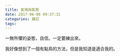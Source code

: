 ```yaml
---
title: 氣場與氣勢
date: 2017-06-06 09:37:31
categories: 雜記
tags:
---
```


一無所懼的姿態，自信。一定要練出來。

我好像想到了一個有點鳥的方法，但是我知道是適合我的。
